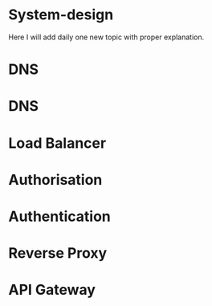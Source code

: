 # System-design
Here I will add daily one new topic with proper explanation.

# DNS

# DNS

# Load Balancer

# Authorisation 

# Authentication

# Reverse Proxy

# API Gateway
